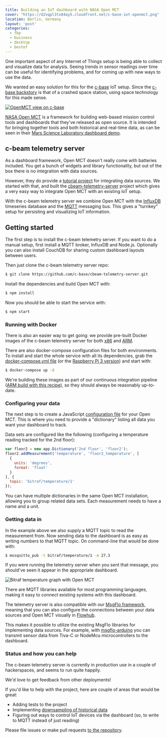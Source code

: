 ```yaml
---
title: Building an IoT dashboard with NASA Open MCT
cover: "https://d2vqpl3tx84ay5.cloudfront.net/c-base-iot-openmct.png"
location: Berlin, Germany
layout: 'post'
categories:
  - fbp
  - business
  - desktop
  - bestof
---
```

One important aspect of any Internet of Things setup is being able to collect and visualize data for analysis. Seeing trends in sensor readings over time can be useful for identifying problems, and for coming up with new ways to use the data.

We wanted an easy solution for this for the [c-base](https://c-base.org) IoT setup. Since the [c-base backstory](https://en.wikipedia.org/wiki/C-base#Mythological_self-image_of_the_c-base) is that of a crashed space station, using space technology for this made sense.

[![OpenMCT view on c-base](https://d2vqpl3tx84ay5.cloudfront.net/c-base-iot-openmct-small.png)](https://d2vqpl3tx84ay5.cloudfront.net/c-base-iot-openmct.png)                                                                                                                                                          

[NASA Open MCT](https://nasa.github.io/openmct/) is a framework for building web-based mission control tools and dashboards that they've released as open source. It is intended for bringing together tools and both historical and real-time data, as can be seen in their [Mars Science Laboratory dashboard demo](https://openmct-demo.herokuapp.com/).

## c-beam telemetry server

As a dashboard framework, Open MCT doesn't really come with batteries included. You get a bunch of widgets and library functionality, but out of the box there is no integration with data sources.

However, they do provide a [tutorial project](https://github.com/nasa/openmct-tutorial) for integrating data sources. We started with that, and built the [cbeam-telemetry-server](https://github.com/c-base/cbeam-telemetry-server) project which gives a very easy way to integrate Open MCT with an existing IoT setup.

With the c-beam telemetry server we combine Open MCT with the [InfluxDB](https://www.influxdata.com/) timeseries database and the [MQTT](http://mqtt.org/) messaging bus. This gives a "turnkey" setup for persisting and visualizing IoT information.

## Getting started

The first step is to install the c-beam telemetry server. If you want to do a manual setup, first install a MQTT broker, InfluxDB and Node.js. Optionally you can also install CouchDB for sharing custom dashboard layouts between users.

Then just clone the c-beam telemetry server repo:

```bash
$ git clone https://github.com/c-base/cbeam-telemetry-server.git
```

Install the dependencies and build Open MCT with:

```bash
$ npm install
```

Now you should be able to start the service with:

```bash
$ npm start
```

### Running with Docker

There is also an easier way to get going: we provide pre-built Docker images of the c-beam telemetry server for both [x86](https://hub.docker.com/r/cbase/cbeam-telemetry-server/) and [ARM](https://hub.docker.com/r/cbase/raspberrypi3-cbeam-telemetry-server/).

There are also docker-compose configuration files for both environments. To install and start the whole service with all its dependencies, grab the [docker-compose.yml file](https://github.com/c-base/cbeam-telemetry-server/blob/master/docker-compose.yml) (or the [Raspberry Pi 3 version](https://github.com/c-base/cbeam-telemetry-server/blob/master/docker-compose-raspberrypi3.yml)) and start with:

```bash
$ docker-compose up -d
```

We're building these images as part of our continuous integration pipeline ([ARM build with this recipe](https://blog.hypriot.com/post/setup-simple-ci-pipeline-for-arm-images/)), so they should always be reasonably up-to-date.

### Configuring your data

The next step is to create a JavaScript [configuration file](https://github.com/c-base/cbeam-telemetry-server/tree/master/config) for your Open MCT. This is where you need to provide a "dictionary" listing all data you want your dashboard to track.

Data sets are configured like the following (configuring a temperature reading tracked for the 2nd floor):

```javascript
var floor2 = new app.Dictionary('2nd floor', 'floor2');
floor2.addMeasurement('temperature', 'floor2_temperature', [
  {
    units: 'degrees',
    format: 'float'
  }
], {
  topic: 'bitraf/temperature/1'
});
```

You can have multiple dictionaries in the same Open MCT installation, allowing you to group related data sets. Each measurement needs to have a name and a unit.

### Getting data in

In the example above we also supply a MQTT topic to read the measurement from. Now sending data to the dashboard is as easy as writing numbers to that MQTT topic. On command-line that would be done with:

```bash
$ mosquitto_pub -t bitraf/temperature/1 -m 27.3
```

If you were running the telemetry server when you sent that message, you should've seen it appear in the appropriate dashboard.

![Bitraf temperature graph with Open MCT](https://d2vqpl3tx84ay5.cloudfront.net/bitraf-temperature-graph.jpeg)

There are MQTT libraries available for most programming languages, making it easy to connect existing systems with this dashboard.

The telemetry server is also compatible with our [MsgFlo framework](https://msgflo.org/), meaning that you can also configure the connections between your data sources and Open MCT visually in [Flowhub](https://flowhub.io).

This makes it possible to utilize the existing MsgFlo libraries for implementing data sources. For example, with [msgflo-arduino](https://github.com/msgflo/msgflo-arduino) you can transmit sensor data from Tiva-C or NodeMcu microcontrollers to the dashboard.

### Status and how you can help

The c-beam telemetry server is currently in production use in a couple of hackerspaces, and seems to run quite happily.

We'd love to get feedback from other deployments!

If you'd like to help with the project, here are couple of areas that would be great:

* Adding tests to the project
* Implementing [downsampling of historical data](https://github.com/c-base/cbeam-telemetry-server/issues/54)
* Figuring out ways to control IoT devices via the dashboard (so, to write to MQTT instead of just reading)

Please file issues or make pull requests [to the repository](https://github.com/c-base/cbeam-telemetry-server).

